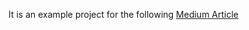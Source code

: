 It is an example project for the following [Medium Article](https://medium.com/@cigtekinadnan/what-is-api-gateway-and-how-to-use-it-a880cc6318ee)
